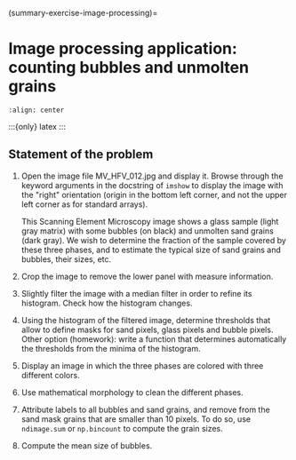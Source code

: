 (summary-exercise-image-processing)=

# Image processing application: counting bubbles and unmolten grains

```{image} ../image_processing/MV_HFV_012.jpg
:align: center
```

:::{only} latex
:::

## Statement of the problem

1. Open the image file MV_HFV_012.jpg and display it. Browse through the keyword arguments
   in the docstring of `imshow` to display the image with the "right" orientation (origin
   in the bottom left corner, and not the upper left corner as for standard arrays).

   This Scanning Element Microscopy image shows a glass sample (light gray matrix) with some
   bubbles (on black) and unmolten sand grains (dark gray). We wish to determine the
   fraction of the sample covered by these three phases, and to estimate the typical size of
   sand grains and bubbles, their sizes, etc.

2. Crop the image to remove the lower panel with measure information.

3. Slightly filter the image with a median filter in order to refine its
   histogram. Check how the histogram changes.

4. Using the histogram of the filtered image, determine thresholds that allow to define
   masks for sand pixels, glass pixels and bubble pixels. Other option (homework): write a
   function that determines automatically the thresholds from the minima of the histogram.

5. Display an image in which the three phases are colored with three
   different colors.

6. Use mathematical morphology to clean the different phases.

7. Attribute labels to all bubbles and sand grains, and remove from the sand mask grains
   that are smaller than 10 pixels. To do so, use `ndimage.sum` or `np.bincount` to
   compute the grain sizes.

8. Compute the mean size of bubbles.
